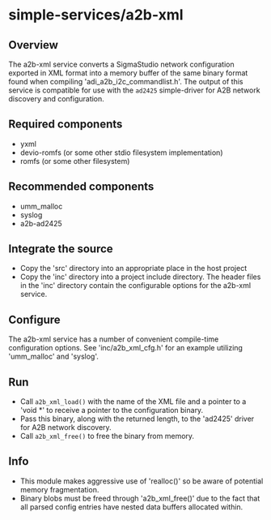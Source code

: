 # simple-services/a2b-xml

## Overview

The a2b-xml service converts a SigmaStudio network configuration exported in XML format into a memory buffer of the same binary format found when compiling 'adi_a2b_i2c_commandlist.h'.  The output of this service is compatible for use with the `ad2425` simple-driver for A2B network discovery and configuration.

## Required components

- yxml
- devio-romfs (or some other stdio filesystem implementation)
- romfs (or some other filesystem)

## Recommended components

- umm_malloc
- syslog
- a2b-ad2425

## Integrate the source

- Copy the 'src' directory into an appropriate place in the host project
- Copy the 'inc' directory into a project include directory.  The header files in the 'inc' directory contain the configurable options for the a2b-xml service.

## Configure

The a2b-xml service has a number of convenient compile-time configuration options.  See 'inc/a2b_xml_cfg.h' for an example utilizing 'umm_malloc' and 'syslog'.

## Run

- Call `a2b_xml_load()` with the name of the XML file and a pointer to a 'void *' to receive a pointer to the configuration binary.
- Pass this binary, along with the returned length, to the 'ad2425' driver for A2B network discovery.
- Call `a2b_xml_free()` to free the binary from memory.

## Info
- This module makes aggressive use of 'realloc()' so be aware of potential memory fragmentation.
- Binary blobs must be freed through 'a2b_xml_free()' due to the fact that all parsed config entries have nested data buffers allocated within.
